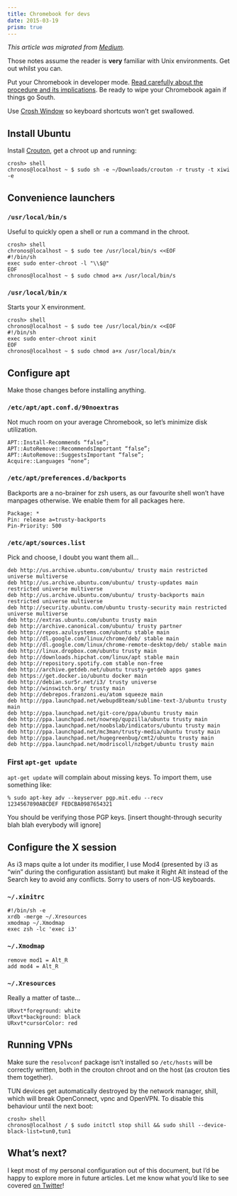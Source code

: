 ```yaml
---
title: Chromebook for devs
date: 2015-03-19
prism: true
---
```


_This article was migrated from [Medium](https://medium.com/@pcarrier/developer-chromebook-101-435e76d55d88)._

Those notes assume the reader is **very** familiar with Unix environments. Get out whilst you can.

Put your Chromebook in developer mode. [Read carefully about the procedure and its implications](https://www.chromium.org/chromium-os/poking-around-your-chrome-os-device#TOC-Putting-your-Chrome-OS-Device-into-Developer-Mode). Be ready to wipe your Chromebook again if things go South.

Use [Crosh Window](https://chrome.google.com/webstore/detail/crosh-window/nhbmpbdladcchdhkemlojfjdknjadhmh) so keyboard shortcuts won’t get swallowed.

## Install Ubuntu

Install [Crouton](https://github.com/dnschneid/crouton), get a chroot up and running:

```shell
crosh> shell
chronos@localhost ~ $ sudo sh -e ~/Downloads/crouton -r trusty -t xiwi -e
```

## Convenience launchers

### `/usr/local/bin/s`

Useful to quickly open a shell or run a command in the chroot.

```shell
crosh> shell
chronos@localhost ~ $ sudo tee /usr/local/bin/s <<EOF
#!/bin/sh
exec sudo enter-chroot -l "\\$@"
EOF
chronos@localhost ~ $ sudo chmod a+x /usr/local/bin/s
```

### `/usr/local/bin/x`

Starts your X environment.

```shell
crosh> shell
chronos@localhost ~ $ sudo tee /usr/local/bin/x <<EOF
#!/bin/sh
exec sudo enter-chroot xinit
EOF
chronos@localhost ~ $ sudo chmod a+x /usr/local/bin/x
```

## Configure apt

Make those changes before installing anything.

### `/etc/apt/apt.conf.d/90noextras`

Not much room on your average Chromebook, so let’s minimize disk utilization.

```apt
APT::Install-Recommends “false”;
APT::AutoRemove::RecommendsImportant “false”;
APT::AutoRemove::SuggestsImportant “false”;
Acquire::Languages “none”;
```

### `/etc/apt/preferences.d/backports`

Backports are a no-brainer for zsh users, as our favourite shell won’t have manpages otherwise. We enable them for all packages here.

```dpkg
Package: *
Pin: release a=trusty-backports
Pin-Priority: 500
```

### `/etc/apt/sources.list`

Pick and choose, I doubt you want them all…

```sources.list
deb http://us.archive.ubuntu.com/ubuntu/ trusty main restricted universe multiverse
deb http://us.archive.ubuntu.com/ubuntu/ trusty-updates main restricted universe multiverse
deb http://us.archive.ubuntu.com/ubuntu/ trusty-backports main restricted universe multiverse
deb http://security.ubuntu.com/ubuntu trusty-security main restricted universe multiverse
deb http://extras.ubuntu.com/ubuntu trusty main
deb http://archive.canonical.com/ubuntu/ trusty partner
deb http://repos.azulsystems.com/ubuntu stable main
deb http://dl.google.com/linux/chrome/deb/ stable main
deb http://dl.google.com/linux/chrome-remote-desktop/deb/ stable main
deb http://linux.dropbox.com/ubuntu trusty main
deb http://downloads.hipchat.com/linux/apt stable main
deb http://repository.spotify.com stable non-free
deb http://archive.getdeb.net/ubuntu trusty-getdeb apps games
deb https://get.docker.io/ubuntu docker main
deb http://debian.sur5r.net/i3/ trusty universe
deb http://winswitch.org/ trusty main
deb http://debrepos.franzoni.eu/atom squeeze main
deb http://ppa.launchpad.net/webupd8team/sublime-text-3/ubuntu trusty main
deb http://ppa.launchpad.net/git-core/ppa/ubuntu trusty main
deb http://ppa.launchpad.net/nowrep/qupzilla/ubuntu trusty main
deb http://ppa.launchpad.net/noobslab/indicators/ubuntu trusty main
deb http://ppa.launchpad.net/mc3man/trusty-media/ubuntu trusty main
deb http://ppa.launchpad.net/hugegreenbug/cmt2/ubuntu trusty main
deb http://ppa.launchpad.net/modriscoll/nzbget/ubuntu trusty main
```

### First `apt-get update`

`apt-get update` will complain about missing keys. To import them, use something like:

```shell
% sudo apt-key adv --keyserver pgp.mit.edu --recv
1234567890ABCDEF FEDCBA0987654321
```

You should be verifying those PGP keys. [insert thought-through security blah blah everybody will ignore]

## Configure the X session

As i3 maps quite a lot under its modifier, I use Mod4 (presented by i3 as “win” during the configuration assistant) but make it Right Alt instead of the Search key to avoid any conflicts. Sorry to users of non-US keyboards.

### `~/.xinitrc`

```shell
#!/bin/sh -e
xrdb -merge ~/.Xresources
xmodmap ~/.Xmodmap
exec zsh -lc 'exec i3'
```

### `~/.Xmodmap`

```xmodmap
remove mod1 = Alt_R
add mod4 = Alt_R
```

### `~/.Xresources`

Really a matter of taste…

```xresources
URxvt*foreground: white
URxvt*background: black
URxvt*cursorColor: red
```

## Running VPNs

Make sure the `resolvconf` package isn’t installed so `/etc/hosts` will be correctly written, both in the crouton chroot and on the host (as crouton ties them together).

TUN devices get automatically destroyed by the network manager, shill, which will break OpenConnect, vpnc and OpenVPN. To disable this behaviour until the next boot:

```shell
crosh> shell
chronos@localhost / $ sudo initctl stop shill && sudo shill --device-black-list=tun0,tun1
```

## What’s next?

I kept most of my personal configuration out of this document, but I’d be happy to explore more in future articles. Let me know what you’d like to see covered [on Twitter](https://twitter.com/pcarrier)!

```

```
